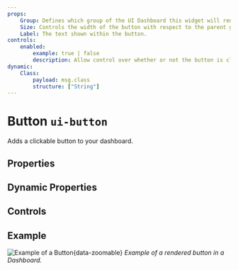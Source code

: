 ```yaml
---
props:
    Group: Defines which group of the UI Dashboard this widget will render in.
    Size: Controls the width of the button with respect to the parent group. Maximum value is the width of the group.
    Label: The text shown within the button.
controls:
    enabled:
        example: true | false
        description: Allow control over whether or not the button is clickable.
dynamic:
    Class:
        payload: msg.class
        structure: ["String"]
---
```


<script setup>
</script>

# Button `ui-button`

Adds a clickable button to your dashboard.

## Properties

<PropsTable/>

## Dynamic Properties

<DynamicPropsTable/>

## Controls

<ControlsTable/>

## Example

![Example of a Button](/images/node-examples/ui-button.png "Example of a Button"){data-zoomable}
*Example of a rendered button in a Dashboard.*
